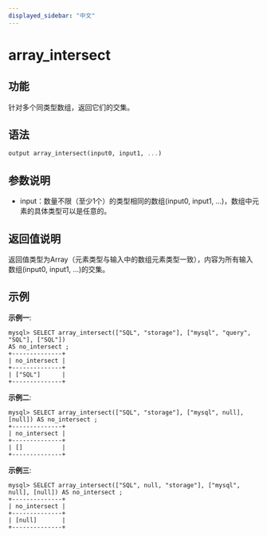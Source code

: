 ```yaml
---
displayed_sidebar: "中文"
---
```


# array_intersect

## 功能

针对多个同类型数组，返回它们的交集。

## 语法

```Haskell
output array_intersect(input0, input1, ...)
```

## 参数说明

* input：数量不限（至少1个）的类型相同的数组(input0, input1, ...)，数组中元素的具体类型可以是任意的。

## 返回值说明

返回值类型为Array（元素类型与输入中的数组元素类型一致），内容为所有输入数组(input0, input1, ...)的交集。

## 示例

**示例一**:

```plain text
mysql> SELECT array_intersect(["SQL", "storage"], ["mysql", "query", "SQL"], ["SQL"])
AS no_intersect ;
+--------------+
| no_intersect |
+--------------+
| ["SQL"]      |
+--------------+
```

**示例二**:

```plain text
mysql> SELECT array_intersect(["SQL", "storage"], ["mysql", null], [null]) AS no_intersect ;
+--------------+
| no_intersect |
+--------------+
| []           |
+--------------+
```

**示例三**:

```plain text
mysql> SELECT array_intersect(["SQL", null, "storage"], ["mysql", null], [null]) AS no_intersect ;
+--------------+
| no_intersect |
+--------------+
| [null]       |
+--------------+
```